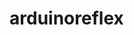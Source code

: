 # arduinoreflex

<blockquote class="imgur-embed-pub" lang="en" data-id="a/iooiTqH"><a href="//imgur.com/iooiTqH"></a></blockquote><script async src="//s.imgur.com/min/embed.js" charset="utf-8"></script>
